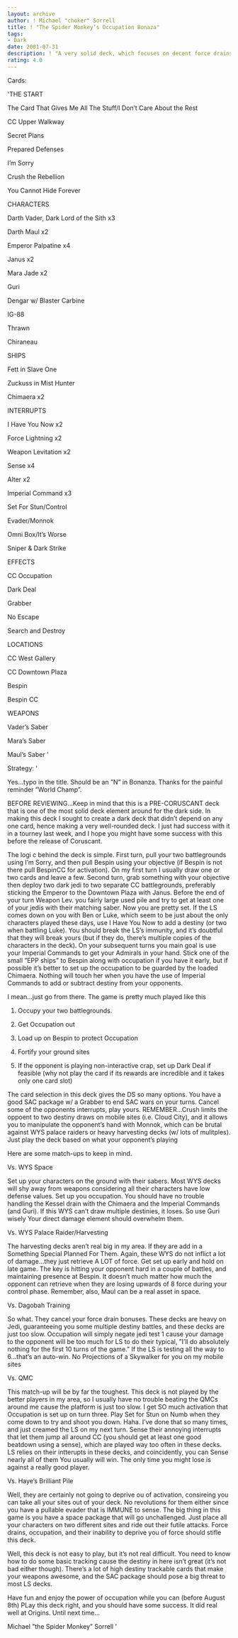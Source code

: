 ```yaml
---
layout: archive
author: ! Michael "choker" Sorrell
title: ! "The Spider Monkey’s Occupation Bonaza"
tags:
- Dark
date: 2001-07-31
description: ! "A very solid deck, which focuses on decent force drains and the one-two punch of CC occupation.  Dark Deal can even be pulled off against non-interactive LS decks"
rating: 4.0
---
```

Cards: 

'THE START

The Card That Gives Me All The Stuff/I Don’t Care About the Rest

CC Upper Walkway

Secret Plans

Prepared Defenses

I’m Sorry

Crush the Rebellion

You Cannot Hide Forever


CHARACTERS

Darth Vader, Dark Lord of the Sith x3

Darth Maul x2

Emperor Palpatine x4

Janus x2

Mara Jade x2

Guri

Dengar w/ Blaster Carbine

IG-88

Thrawn

Chiraneau


SHIPS

Fett in Slave One

Zuckuss in Mist Hunter

Chimaera x2


INTERRUPTS

I Have You Now x2

Force Lightning x2

Weapon Levitation x2

Sense x4

Alter x2

Imperial Command x3

Set For Stun/Control

Evader/Monnok

Omni Box/It’s Worse

Sniper & Dark Strike


EFFECTS

CC Occupation

Dark Deal

Grabber

No Escape

Search and Destroy


LOCATIONS

CC West Gallery

CC Downtown Plaza

Bespin

Bespin CC


WEAPONS

Vader’s Saber

Mara’s Saber

Maul’s Saber '

Strategy: '

Yes...typo in the title. Should be an ”N” in Bonanza.  Thanks for the painful reminder ”World Champ”.


BEFORE REVIEWING...Keep in mind that this is a PRE-CORUSCANT deck that is one of the most solid deck element around for the dark side.  In making this deck I sought to create a dark deck that didn’t depend on any one card, hence making a very well-rounded deck.  I just had success with it in a tourney last week, and I hope you might have some success with this before the release of Coruscant.


The logi c behind the deck is simple.  First turn, pull your two battlegrounds using I’m Sorry, and then pull Bespin using your objective (if Bespin is not there pull BespinCC for activation).  On my first turn I usually draw one or two cards and leave a few.  Second turn, grab something with your objective then deploy two dark jedi to two separate CC battlegrounds, preferably sticking the Emperor to the Downtown Plaza with Janus.  Before the end of your turn Weapon Lev. you fairly large used pile and try to get at least one of your jedis with their matching saber.  Now you are pretty set.  If the LS comes down on you with Ben or Luke, which seem to be just about the only characters played these days, use I Have You Now to add a destiny (or two when battling Luke).  You should break the LS’s immunity, and it’s doubtful that they will break yours (but if they do, there’s multiple copies of the characters in the deck).  On your subsequent turns you main goal is use your Imperial Commands to get your Admirals in your hand.  Stick one of the small ”EPP ships” to Bespin along with occupation if you have it early, but if possible it’s better to set up the occupation to be guarded by the loaded Chimaera.  Nothing will touch her when you have the use of Imperial Commands to add or subtract destiny from your opponents.


I mean...just go from there.  The game is pretty much played like this

1) Occupy your two battlegrounds.

2) Get Occupation out

3) Load up on Bespin to protect Occupation

4) Fortify your ground sites

5) If the opponent is playing non-interactive crap, set up Dark Deal if feasible (why not play the card if its rewards are incredible and it takes only one card slot)


The card selection in this deck gives the DS so many options.  You have a good SAC package w/ a Grabber to end SAC wars on your turns.  Cancel some of the opponents interrupts, play yours.  REMEMBER...Crush limits the oppoent to two destiny draws on mobile sites (i.e. Cloud City), and it allows you to manipulate the opponent’s hand with Monnok, which can be brutal against WYS palace raiders or heavy harvesting decks (w/ lots of mulitples).  Just play the deck based on what your opponent’s playing


Here are some match-ups to keep in mind.


Vs. WYS Space

Set up your characters on the ground with their sabers.  Most WYS decks will shy away from weapons considering all their characters have low defense values.  Set up you occupation.  You should have no trouble handling the Kessel drain with the Chimaera and the Imperial Commands (and Guri).  If this WYS can’t draw multiple destinies, it loses.  So use Guri wisely  Your direct damage element should overwhelm them.


Vs. WYS Palace Raider/Harvesting

The harvesting decks aren’t real big in my area. If they are add in a Something Special Planned For Them.  Again, these WYS do not inflict a lot of damage...they just retrieve A LOT of force.  Get set up early and hold on late game.  The key is hitting your opponent hard in a couple of battles, and maintaining presence at Bespin.  It doesn’t much matter how much the opponent can retrieve when they are losing upwards of 8 force during your control phase.  Remember, also, Maul can be a real asset in space.


Vs. Dagobah Training

So what.  They cancel your force drain bonuses.  These decks are heavy on Jedi, guaranteeing you some multiple destiny battles, and these decks are just too slow.  Occupation will simply negate jedi test 1 cause your damage to the opponent will be too much for LS to do their typical, ”I’ll do absolutely nothing for the first 10 turns of the game.”  If the LS is testing all the way to 6...that’s an auto-win.  No Projections of a Skywalker for you on my mobile sites


Vs. QMC

This match-up will be by far the toughest.  This deck is not played by the better players in my area, so I usually have no trouble beating the QMCs around me cause the platform is just too slow.  I get SO much activation that Occupation is set up on turn three.  Play Set for Stun on Numb when they come down to try and shoot you down.  Haha.  I’ve done that so many times, and just creamed the LS on my next turn.  Sense their annoying interrupts that let them jump all around CC (you should get at least one good beatdown using a sense), which are played way too often in these decks.  LS relies on their intterupts in these decks, and coincidently, you can Sense nearly all of them  You usually will win.  The only time you might lose is against a really good player.


Vs. Haye’s Brilliant Pile

Well, they are certainly not going to deprive ou of activation, consireing you can take all your sites out of your deck.  No revolutions for them either since you have a pullable evader that is IMMUNE to sense.  The big thing in this game is you have a space package that will go unchallenged.  Just place all your characters on two different sites and ride out their futile attacks.  Force drains, occupation, and their inability to deprive you of force should stifle this deck.


Well, this deck is not easy to play, but it’s not real difficult.  You need to know how to do some basic tracking cause the destiny in here isn’t great (it’s not bad either though).  There’s a lot of high destiny trackable cards that make your weapons awesome, and the SAC package should pose a big threat to most LS decks.  


Have fun and enjoy the power of occupation while you can (before August 8th)  PLay this deck right, and you should have some success.  It did real well at Origins.  Until next time...


Michael ”the Spider Monkey” Sorrell  '